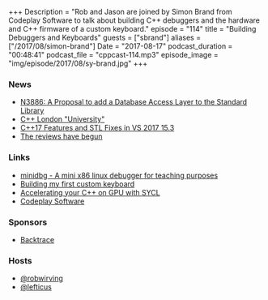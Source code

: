 +++
Description = "Rob and Jason are joined by Simon Brand from Codeplay Software to talk about building C++ debuggers and the hardware and C++ firmware of a custom keyboard."
episode = "114"
title = "Building Debuggers and Keyboards"
guests = ["sbrand"]
aliases = ["/2017/08/simon-brand"]
Date = "2017-08-17"
podcast_duration = "00:48:41"
podcast_file = "cppcast-114.mp3"
episode_image = "img/episode/2017/08/sy-brand.jpg"
+++

### News ###

 - [N3886: A Proposal to add a Database Access Layer to the Standard Library](https://isocpp.org/blog/2014/01/n3886)
 - [C++ London "University"](https://www.meetup.com/CppLondon/messages/boards/thread/51036970)
 - [C++17 Features and STL Fixes in VS 2017 15.3](https://blogs.msdn.microsoft.com/vcblog/2017/08/11/c17-features-and-stl-fixes-in-vs-2017-15-3/)
 - [The reviews have begun](http://meetingcpp.com/index.php/br/items/the-reviews-have-begun.html)

### Links ###

 - [minidbg - A mini x86 linux debugger for teaching purposes](https://github.com/TartanLlama/minidbg)
 - [Building my first custom keyboard](https://blog.tartanllama.xyz/my-first-keyboard.html)
 - [Accelerating your C++ on GPU with SYCL](https://blog.tartanllama.xyz/sycl.html)
 - [Codeplay Software](https://www.codeplay.com/)

### Sponsors ###

- [Backtrace](https://www.backtrace.io/cppcast)

### Hosts ###

- [@robwirving](https://twitter.com/robwirving)
- [@lefticus](https://twitter.com/lefticus)
